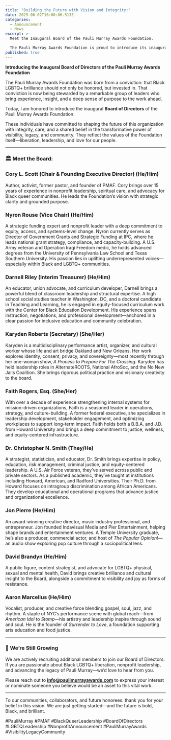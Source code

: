 ```yaml
---
title: "Building the Future with Vision and Integrity:"
date: 2025-06-02T16:00:06.513Z
categories:
  - Announcement
  - News
excerpt: >-
  Meet the Inaugural Board of the Pauli Murray Awards Foundation.

  The Pauli Murray Awards Foundation is proud to introduce its inaugural Board of Directors—a visionary team of Black LGBTQ+ leaders, artists, strategists, and changemakers. United by purpose, they are guiding the Foundation’s mission to honor, uplift, and invest in Black queer brilliance across the country.
published: true
---
```

**Introducing the Inaugural Board of Directors of the Pauli Murray Awards Foundation**

The Pauli Murray Awards Foundation was born from a conviction: that Black LGBTQ+ brilliance should not only be honored, but invested in. That conviction is now being stewarded by a remarkable group of leaders who bring experience, insight, and a deep sense of purpose to the work ahead.

Today, I am honored to introduce the inaugural **Board of Directors** of the Pauli Murray Awards Foundation.

These individuals have committed to shaping the future of this organization with integrity, care, and a shared belief in the transformative power of visibility, legacy, and community. They reflect the values of the Foundation itself—liberation, leadership, and love for our people.

- - -

### 🏛️ Meet the Board:

### Cory L. Scott (Chair & Founding Executive Director) (He/Him)

Author, activist, former pastor, and founder of PMAF. Cory brings over 15 years of experience in nonprofit leadership, spiritual care, and advocacy for Black queer communities. He leads the Foundation’s vision with strategic clarity and grounded purpose.

### Nyron Rouse (Vice Chair) (He/Him)

A strategic funding expert and nonprofit leader with a deep commitment to equity, access, and systems-level change. Nyron currently serves as Director of Government Grants and Strategic Funding at IPC, where he leads national grant strategy, compliance, and capacity-building. A U.S. Army veteran and Operation Iraqi Freedom medic, he holds advanced degrees from the University of Pennsylvania Law School and Texas Southern University. His passion lies in uplifting underrepresented voices—especially within Black and LGBTQ+ communities.

### Darnell Riley (Interim Treasurer) (He/Him)

An educator, union advocate, and curriculum developer, Darnell brings a powerful blend of classroom leadership and structural expertise. A high school social studies teacher in Washington, DC, and a doctoral candidate in Teaching and Learning, he is engaged in equity-focused curriculum work with the Center for Black Education Development. His experience spans instruction, negotiations, and professional development—anchored in a clear passion for inclusive education and community celebration.

### Karyden Roberts (Secretary) (She/Her)

Karyden is a multidisciplinary performance artist, organizer, and cultural worker whose life and art bridge Oakland and New Orleans. Her work explores identity, consent, privacy, and sovereignty—most recently through her one-woman show, *A Process to Prepare For The Crossing*. Karyden has held leadership roles in AlternateROOTS, National AfroSoc, and the No New Jails Coalition. She brings rigorous political practice and visionary creativity to the board.

### Faith Rogers, Esq. (She/Her)

With over a decade of experience strengthening internal systems for mission-driven organizations, Faith is a seasoned leader in operations, strategy, and culture-building. A former federal executive, she specializes in leadership development, stakeholder engagement, and optimizing workplaces to support long-term impact. Faith holds both a B.B.A. and J.D. from Howard University and brings a deep commitment to justice, wellness, and equity-centered infrastructure.

### Dr. Christopher N. Smith (They/He)

A strategist, statistician, and educator, Dr. Smith brings expertise in policy, education, risk management, criminal justice, and equity-centered leadership. A U.S. Air Force veteran, they’ve served across public and private sectors. As a published academic, they’ve taught at institutions including Howard, American, and Radford Universities. Their Ph.D. from Howard focuses on intragroup discrimination among African Americans. They develop educational and operational programs that advance justice and organizational excellence.

### Jon Pierre (He/Him)

An award-winning creative director, music industry professional, and entrepreneur. Jon founded Indavisual Media and Pier Entertainment, helping shape brands and entertainment ventures. A Temple University graduate, he’s also a producer, commercial actor, and host of *The Popular Opinion!*—an audio show exploring pop culture through a sociopolitical lens.

### David Brandyn (He/Him)

A public figure, content strategist, and advocate for LGBTQ+ physical, sexual and mental health, David brings creative brilliance and cultural insight to the Board, alongside a commitment to visibility and joy as forms of resistance.

### Aaron Marcellus (He/Him)

Vocalist, producer, and creative force blending gospel, soul, jazz, and rhythm. A staple of NYC’s performance scene with global reach—from *American Idol* to *Stomp*—his artistry and leadership inspire through sound and soul. He is the founder of *Surrender to Love*, a foundation supporting arts education and food justice.

- - -

### 📣 We’re Still Growing

We are actively recruiting additional members to join our Board of Directors. If you are passionate about Black LGBTQ+ liberation, nonprofit leadership, and advancing the legacy of Pauli Murray—we’d love to hear from you.

Please reach out to **[info@paulimurrayawards.com](mailto:info@paulimurrayawards.com)** to express your interest or nominate someone you believe would be an asset to this vital work.

- - -

To our communities, collaborators, and future honorees: thank you for your belief in this vision. We are just getting started—and the future is bold, Black, and brilliant.

\#PauliMurray #PMAF #BlackQueerLeadership #BoardOfDirectors #LGBTQLeadership #NonprofitAnnouncement #PauliMurrayAwards #VisibilityLegacyCommunity